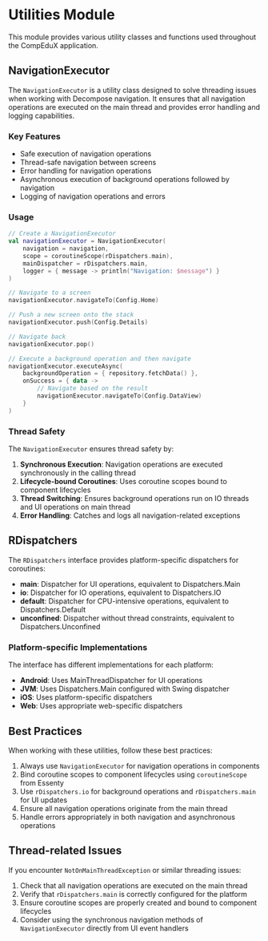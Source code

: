 # Utilities Module

This module provides various utility classes and functions used throughout the CompEduX application.

## NavigationExecutor

The `NavigationExecutor` is a utility class designed to solve threading issues when working with Decompose navigation. It ensures that all navigation operations are executed on the main thread and provides error handling and logging capabilities.

### Key Features

- Safe execution of navigation operations
- Thread-safe navigation between screens
- Error handling for navigation operations
- Asynchronous execution of background operations followed by navigation
- Logging of navigation operations and errors

### Usage

```kotlin
// Create a NavigationExecutor
val navigationExecutor = NavigationExecutor(
    navigation = navigation,
    scope = coroutineScope(rDispatchers.main),
    mainDispatcher = rDispatchers.main,
    logger = { message -> println("Navigation: $message") }
)

// Navigate to a screen
navigationExecutor.navigateTo(Config.Home)

// Push a new screen onto the stack
navigationExecutor.push(Config.Details)

// Navigate back
navigationExecutor.pop()

// Execute a background operation and then navigate
navigationExecutor.executeAsync(
    backgroundOperation = { repository.fetchData() },
    onSuccess = { data ->
        // Navigate based on the result
        navigationExecutor.navigateTo(Config.DataView)
    }
)
```

### Thread Safety

The `NavigationExecutor` ensures thread safety by:

1. **Synchronous Execution**: Navigation operations are executed synchronously in the calling thread
2. **Lifecycle-bound Coroutines**: Uses coroutine scopes bound to component lifecycles
3. **Thread Switching**: Ensures background operations run on IO threads and UI operations on main thread
4. **Error Handling**: Catches and logs all navigation-related exceptions

## RDispatchers

The `RDispatchers` interface provides platform-specific dispatchers for coroutines:

- **main**: Dispatcher for UI operations, equivalent to Dispatchers.Main
- **io**: Dispatcher for IO operations, equivalent to Dispatchers.IO
- **default**: Dispatcher for CPU-intensive operations, equivalent to Dispatchers.Default
- **unconfined**: Dispatcher without thread constraints, equivalent to Dispatchers.Unconfined

### Platform-specific Implementations

The interface has different implementations for each platform:

- **Android**: Uses MainThreadDispatcher for UI operations
- **JVM**: Uses Dispatchers.Main configured with Swing dispatcher
- **iOS**: Uses platform-specific dispatchers
- **Web**: Uses appropriate web-specific dispatchers

## Best Practices

When working with these utilities, follow these best practices:

1. Always use `NavigationExecutor` for navigation operations in components
2. Bind coroutine scopes to component lifecycles using `coroutineScope` from Essenty
3. Use `rDispatchers.io` for background operations and `rDispatchers.main` for UI updates
4. Ensure all navigation operations originate from the main thread
5. Handle errors appropriately in both navigation and asynchronous operations

## Thread-related Issues

If you encounter `NotOnMainThreadException` or similar threading issues:

1. Check that all navigation operations are executed on the main thread
2. Verify that `rDispatchers.main` is correctly configured for the platform
3. Ensure coroutine scopes are properly created and bound to component lifecycles
4. Consider using the synchronous navigation methods of `NavigationExecutor` directly from UI event handlers
